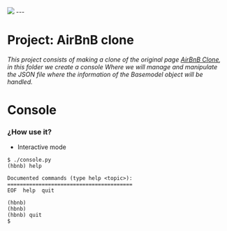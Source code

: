 <img src="https://i.ibb.co/2NBYbYv/CLON1.png">
---

# Project: AirBnB clone

_This project consists of making a clone of the original page <a href="https://www.airbnb.com/">AirBnB Clone</a>, in this folder we create a console Where we will manage and manipulate the JSON file where the information of the Basemodel object will be handled._

# Console

### ¿How use it?

* Interactive mode
```console
$ ./console.py
(hbnb) help

Documented commands (type help <topic>):
========================================
EOF  help  quit

(hbnb)
(hbnb)
(hbnb) quit
$
```
